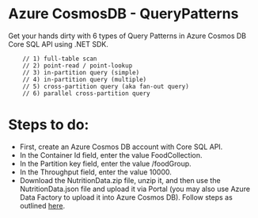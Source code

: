 # Azure CosmosDB - QueryPatterns
Get your hands dirty with 6 types of Query Patterns in Azure Cosmos DB Core SQL API using .NET SDK.

        // 1) full-table scan
        // 2) point-read / point-lookup
        // 3) in-partition query (simple)
        // 4) in-partition query (multiple)
        // 5) cross-partition query (aka fan-out query)
        // 6) parallel cross-partition query

# Steps to do:
- First, create an Azure Cosmos DB account with Core SQL API.
- In the Container Id field, enter the value FoodCollection. 
- In the Partition key field, enter the value /foodGroup.
- In the Throughput field, enter the value 10000.
- Download the NutritionData.zip file, unzip it, and then use the NutritionData.json file and upload it via Portal (you may also use Azure Data Factory to upload it into Azure Cosmos DB). Follow steps as outlined [here](https://azurecosmosdb.github.io/labs/dotnet/labs/02-load_data_with_adf.html).
